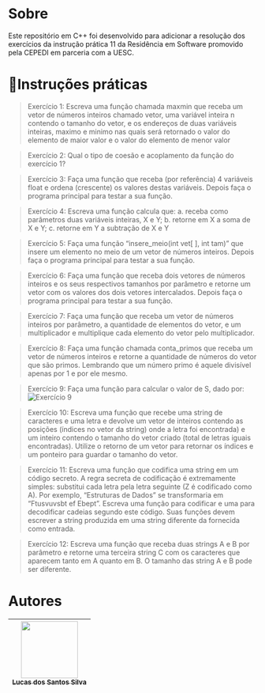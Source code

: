 # Sobre

<p>Este repositório em C++ foi desenvolvido para adicionar a resolução dos exercícios da instrução prática 11 da Residência em Software promovido pela CEPEDI em parceria com a UESC.</p>

# 📑Instruções práticas

 > Exercício 1: Escreva uma função chamada maxmin que receba um vetor de números inteiros chamado vetor, uma variável inteira n contendo o tamanho do vetor, e os endereços de duas variáveis inteiras, maximo e minimo nas quais será retornado o valor do elemento de maior valor e o valor do elemento de menor valor

> Exercício 2: Qual o tipo de coesão e acoplamento da função do exercício 1?

 > Exercício 3: Faça uma função que receba (por referência) 4 variáveis float e ordena (crescente) os valores destas variáveis. Depois faça o programa principal para testar a sua função.

> Exercício 4: Escreva uma função calcula que:
>a. receba como parâmetros duas variáveis inteiras, X e Y;
>b. retorne em X a soma de X e Y;
>c. retorne em Y a subtração de X e Y

> Exercício 5: Faça uma função “insere_meio(int vet[ ], int tam)” que insere um elemento no meio de um vetor de números inteiros. Depois faça o programa principal para testar a sua função.

> Exercício 6: Faça uma função que receba dois vetores de números inteiros e os seus respectivos tamanhos por parâmetro e retorne um vetor com os valores dos dois vetores intercalados. Depois faça o programa principal para testar a sua função.

> Exercício 7: Faça uma função que receba um vetor de números inteiros por parâmetro, a quantidade de elementos do vetor, e um multiplicador e multiplique cada elemento do vetor pelo multiplicador.

> Exercício 8: Faça uma função chamada conta_primos que receba um vetor de números inteiros e retorne a quantidade de números do vetor que são primos. Lembrando que um número primo é aquele divisível apenas por 1 e por ele mesmo.

> Exercício 9: Faça uma função para calcular o valor de S, dado por:
![Exercício 9](image.png)

> Exercício 10: Escreva uma função que recebe uma string de caracteres e uma letra e devolve um vetor de inteiros contendo as posições (índices no vetor da string) onde a letra foi encontrada) e um inteiro contendo o tamanho do vetor criado (total de letras iguais encontradas). Utilize o retorno de um vetor para retornar os índices e um ponteiro para guardar o tamanho do vetor.

> Exercício 11: Escreva uma função que codifica uma string em um código secreto. A regra secreta de codificação é extremamente simples: substitui cada letra pela letra seguinte (Z é codificado como A). Por exemplo, “Estruturas de Dados” se transformaria em “Ftusvuvsbt ef Ebept”. Escreva uma função para codificar e uma para decodificar cadeias segundo este código. Suas funções devem escrever a string produzida em uma string diferente da fornecida como entrada.

> Exercício 12: Escreva uma função que receba duas strings A e B por parâmetro e retorne uma terceira string C com os caracteres que aparecem tanto em A quanto em B. O tamanho das string A e B pode ser diferente.


# Autores

| [<img src="https://avatars.githubusercontent.com/u/17802288?v=4" width=115><br><sub>Lucas dos Santos Silva</sub>](https://github.com/eulucasilva) | 
|:-------------------------------------------------------------------------------------------------------------------------------------------------:|
